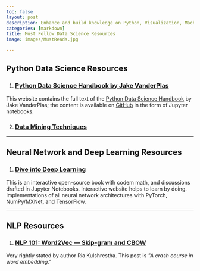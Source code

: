 ```yaml
---
toc: false
layout: post
description: Enhance and build knowledge on Python, Visualization, Machine Learning and Data Science
categories: [markdown]
title: Must Follow Data Science Resources
image: images/MustReads.jpg

---
```


## Python Data Science Resources

1. ### [Python Data Science Handbook by Jake VanderPlas](https://jakevdp.github.io/PythonDataScienceHandbook/)

This website contains the full text of the [Python Data Science Handbook](https://www.oreilly.com/library/view/python-data-science/9781491912126/) by Jake VanderPlas; the content is available on [GitHub](https://github.com/jakevdp/PythonDataScienceHandbook) in the form of Jupyter notebooks.

2. ### [Data Mining Techniques](https://blog.galvanize.com/four-data-mining-techniques-for-businesses-that-everyone-should-know/)

<hr>


## Neural Network and Deep Learning Resources

1. ### [Dive into Deep Learning](https://d2l.ai/)

This is an interactive open-source book with codem math, and discussions drafted in Jupyter Notebooks. Interactive website helps to learn by doing. Implementations of all neural network architectures with PyTorch, NumPy/MXNet, and TensorFlow.

<hr>


## NLP Resources

1. ### [NLP 101: Word2Vec — Skip-gram and CBOW](https://towardsdatascience.com/nlp-101-word2vec-skip-gram-and-cbow-93512ee24314)

Very rightly stated by author Ria Kulshrestha. This post is *"A crash course in word embedding."*

